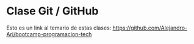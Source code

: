 # Clase Git / GitHub

Esto es un link al temario de estas clases: https://github.com/Alejandro-Ari/bootcamp-programacion-tech
